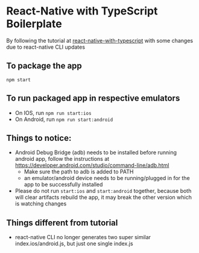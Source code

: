 # React-Native with TypeScript Boilerplate
By following the tutorial at [react-native-with-typescript](https://medium.com/@rintoj/react-native-with-typescript-40355a90a5d7) with some changes due to react-native CLI updates

## To package the app
```
npm start
```

## To run packaged app in respective emulators
* On IOS, run `npm run start:ios`
* On Android, run `npm run start:android`

## Things to notice:
* Android Debug Bridge (adb) needs to be installed before running android app, follow the instructions at https://developer.android.com/studio/command-line/adb.html
  * Make sure the path to adb is added to PATH
  * an emulator/android device needs to be running/plugged in for the app to be successfully installed
* Please do not run `start:ios` and `start:android` together, because both will clear artifacts rebuild the app, it may break the other version which is watching changes

## Things different from tutorial
* react-native CLI no longer generates two super similar index.ios/android.js, but just one single index.js
